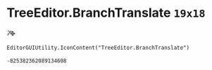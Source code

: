 # TreeEditor.BranchTranslate `19x18`
<img src="/img/TreeEditor.BranchTranslate.png" width=19 height=18>

``` CSharp
EditorGUIUtility.IconContent("TreeEditor.BranchTranslate")
```
```
-825382362089134608
```

